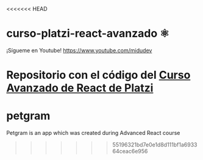 <<<<<<< HEAD
# curso-platzi-react-avanzado ⚛️

¡Sígueme en Youtube! https://www.youtube.com/midudev

Repositorio con el código del [Curso Avanzado de React de Platzi](https://platzi.com/cursos/react-avanzado/)
=======
# petgram
Petgram is an app which was created during Advanced React course
>>>>>>> 55196321bd7e0e1d8d111bf1a693364ceac6e956
